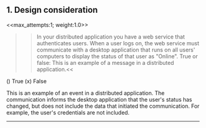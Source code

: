 ## 1. Design consideration
<<max_attempts:1; weight:1.0>>

>> In your distributed application you have a web service that authenticates users. When a user logs on, the web service must communicate with a desktop application that runs on all users' computers to display the status of that user as "Online". True or false: This is an example of a message in a distributed application.<<

() True
(x) False

This is an example of an event in a distributed application. The communication informs the desktop application that the user's status has changed, but does not include the data that initiated the communication. For example, the user's credentials are not included.

---
